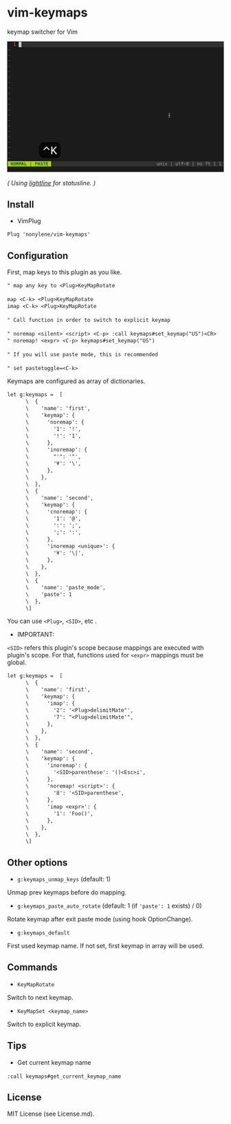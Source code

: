 # vim-keymaps

keymap switcher for Vim

![ScreenCast](/doc/screencast.gif)

_( Using [lightline](https://github.com/itchyny/lightline.vim) for statusline. )_

## Install

- VimPlug

```vim
Plug 'nonylene/vim-keymaps'
```

## Configuration

First, map keys to this plugin as you like.

```vim
" map any key to <Plug>KeyMapRotate

map <C-k> <Plug>KeyMapRotate
imap <C-k> <Plug>KeyMapRotate

" Call function in order to switch to explicit keymap

" noremap <silent> <script> <C-p> :call keymaps#set_keymap("US")<CR>
" noremap! <expr> <C-p> keymaps#set_keymap("US")

" If you will use paste mode, this is recommended

" set pastetoggle=<C-k>
```

Keymaps are configured as array of dictionaries.

```vim
let g:keymaps =  [
      \  {
      \    'name': 'first',
      \    'keymap': {
      \      'noremap': {
      \        '1': '!',
      \        '!': '1',
      \      },
      \      'inoremap': {
      \        "'": '"',
      \        '¥': '\',
      \      },
      \    },
      \  },
      \  {
      \    'name': 'second',
      \    'keymap': {
      \      'cnoremap': {
      \        '1': '@',
      \        ':': ';',
      \        ';': ':',
      \      },
      \      'inoremap <unique>': {
      \        '¥': '\|',
      \      },
      \    },
      \  },
      \  {
      \    'name': 'paste_mode',
      \    'paste': 1
      \  },
      \]
```

You can use `<Plug>`, `<SID>`, etc .

- IMPORTANT:

`<SID>` refers this plugin's scope because mappings are executed with plugin's scope. For that, functions used for `<expr>` mappings must be global.

```vim
let g:keymaps =  [
      \  {
      \    'name': 'first',
      \    'keymap': {
      \      'imap': {
      \        '2': '<Plug>delimitMate"',
      \        '7': "<Plug>delimitMate'",
      \      },
      \    },
      \  },
      \  {
      \    'name': 'second',
      \    'keymap': {
      \      'inoremap': {
      \        '<SID>parenthese': '()<Esc>i',
      \      },
      \      'noremap! <script>': {
      \        '8': '<SID>parenthese',
      \      },
      \      'imap <expr>': {
      \        '1': 'Foo()',
      \      },
      \    },
      \  },
      \]
```

## Other options

- `g:keymaps_unmap_keys` (default: 1)

Unmap prev keymaps before do mapping.

- `g:keymaps_paste_auto_rotate` (default: 1 (if `'paste': 1` exists) / 0)

Rotate keymap after exit paste mode (using hook OptionChange). 

- `g:keymaps_default`

First used keymap name. If not set, first keymap in array will be used.

## Commands

- `KeyMapRotate`

Switch to next keymap.

- `KeyMapSet <keymap_name>`

Switch to explicit keymap.

## Tips

- Get current keymap name

`:call keymaps#get_current_keymap_name`

## License

MIT License (see License.md).
